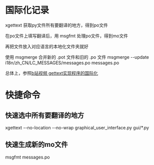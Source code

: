 # 国际化记录
xgettext 获取py文件所有要翻译的地方，得到po文件

在po文件上填写翻译后，用 msgfmt 处理po文件，得到mo文件

再把文件放入对应语言的本地化文件夹就好

使用 msgmerge 合并新的 .pot 文件和旧的 .po 文件
msgmerge --update i18n/zh_CN/LC_MESSAGES/messages.po messages.po

总体上，参照[b站视频 gettext实现程序的国际化](https://www.bilibili.com/video/BV14m4y1S7hZ/?share_source=copy_web&vd_source=1423ba210b588816e333b03a9060d0b0)

# 快捷命令
## 快速选中所有要翻译的地方
xgettext  --no-location  --no-wrap graphical_user_interface.py gui/*.py 

## 快速生成新的mo文件
msgfmt messages.po